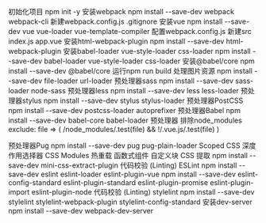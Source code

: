初始化项目
    npm init -y
安装webpack
   npm install --save-dev webpack webpack-cli
新建webpack.config.js .gitignore
安装vue 
    npm install --save-dev vue vue-loader vue-template-compiler
配置webpack.config.js
新建src index.js app.vue 
安装html-webpack-plugin
    npm install --save-dev html-webpack-plugin
安装babel-loader  vue-style-loader css-loader
npm install --save-dev babel-loader  vue-style-loader css-loader
安装@babel/core
npm install --save-dev @babel/core
运行npm run build
处理图片资源
npm install  --save-dev file-loader url-loader
预处理器sass
npm install --save-dev sass-loader node-sass
预处理器less
npm install --save-dev less less-loader
预处理器stylus
npm install --save-dev stylus stylus-loader
预处理器PostCSS
npm install --save-dev postcss-loader autoprefixer
预处理器Babel
npm install --save-dev babel-core babel-loader
预处理器 排除node_modules
exclude: file => (
    /node_modules/.test(file) &&
    !/\.vue\.js/.test(file)
)
<!-- 预处理器TypeScript
npm install --save-dev typescript ts-loader -->
预处理器Pug
npm install --save-dev pug pug-plain-loader
Scoped CSS
    深度作用选择器
CSS Modules
热重载
函数式组件
自定义块
CSS 提取
npm install --save-dev mini-css-extract-plugin
代码校验 (Linting) ESLint
npm install --save-dev eslint eslint-loader eslint-plugin-vue
npm install --save-dev eslint-config-standard eslint-plugin-standard eslint-plugin-promise eslint-plugin-import eslint-plugin-node
代码校验 (Linting) stylelint
npm install --save-dev  stylelint stylelint-webpack-plugin stylelint-config-standard
安装dev-server
npm install --save-dev webpack-dev-server
